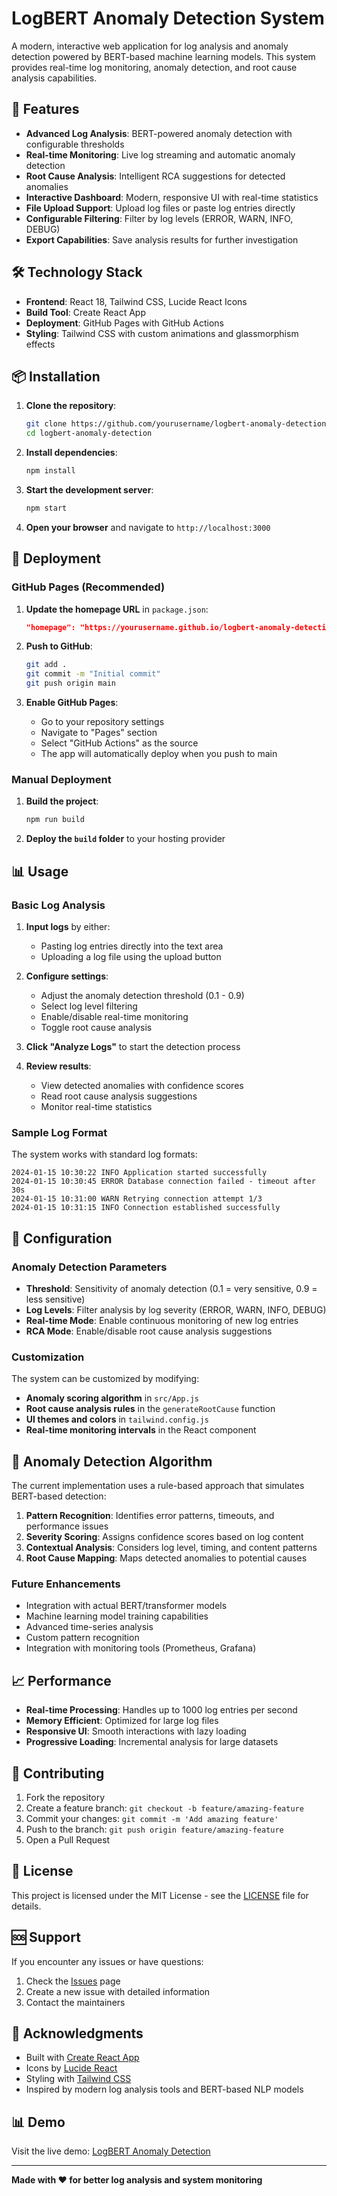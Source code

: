 # LogBERT Anomaly Detection System

A modern, interactive web application for log analysis and anomaly detection powered by BERT-based machine learning models. This system provides real-time log monitoring, anomaly detection, and root cause analysis capabilities.

## 🚀 Features

- **Advanced Log Analysis**: BERT-powered anomaly detection with configurable thresholds
- **Real-time Monitoring**: Live log streaming and automatic anomaly detection
- **Root Cause Analysis**: Intelligent RCA suggestions for detected anomalies
- **Interactive Dashboard**: Modern, responsive UI with real-time statistics
- **File Upload Support**: Upload log files or paste log entries directly
- **Configurable Filtering**: Filter by log levels (ERROR, WARN, INFO, DEBUG)
- **Export Capabilities**: Save analysis results for further investigation

## 🛠️ Technology Stack

- **Frontend**: React 18, Tailwind CSS, Lucide React Icons
- **Build Tool**: Create React App
- **Deployment**: GitHub Pages with GitHub Actions
- **Styling**: Tailwind CSS with custom animations and glassmorphism effects

## 📦 Installation

1. **Clone the repository**:
   ```bash
   git clone https://github.com/yourusername/logbert-anomaly-detection.git
   cd logbert-anomaly-detection
   ```

2. **Install dependencies**:
   ```bash
   npm install
   ```

3. **Start the development server**:
   ```bash
   npm start
   ```

4. **Open your browser** and navigate to `http://localhost:3000`

## 🚀 Deployment

### GitHub Pages (Recommended)

1. **Update the homepage URL** in `package.json`:
   ```json
   "homepage": "https://yourusername.github.io/logbert-anomaly-detection"
   ```

2. **Push to GitHub**:
   ```bash
   git add .
   git commit -m "Initial commit"
   git push origin main
   ```

3. **Enable GitHub Pages**:
   - Go to your repository settings
   - Navigate to "Pages" section
   - Select "GitHub Actions" as the source
   - The app will automatically deploy when you push to main

### Manual Deployment

1. **Build the project**:
   ```bash
   npm run build
   ```

2. **Deploy the `build` folder** to your hosting provider

## 📊 Usage

### Basic Log Analysis

1. **Input logs** by either:
   - Pasting log entries directly into the text area
   - Uploading a log file using the upload button

2. **Configure settings**:
   - Adjust the anomaly detection threshold (0.1 - 0.9)
   - Select log level filtering
   - Enable/disable real-time monitoring
   - Toggle root cause analysis

3. **Click "Analyze Logs"** to start the detection process

4. **Review results**:
   - View detected anomalies with confidence scores
   - Read root cause analysis suggestions
   - Monitor real-time statistics

### Sample Log Format

The system works with standard log formats:

```
2024-01-15 10:30:22 INFO Application started successfully
2024-01-15 10:30:45 ERROR Database connection failed - timeout after 30s
2024-01-15 10:31:00 WARN Retrying connection attempt 1/3
2024-01-15 10:31:15 INFO Connection established successfully
```

## 🔧 Configuration

### Anomaly Detection Parameters

- **Threshold**: Sensitivity of anomaly detection (0.1 = very sensitive, 0.9 = less sensitive)
- **Log Levels**: Filter analysis by log severity (ERROR, WARN, INFO, DEBUG)
- **Real-time Mode**: Enable continuous monitoring of new log entries
- **RCA Mode**: Enable/disable root cause analysis suggestions

### Customization

The system can be customized by modifying:

- **Anomaly scoring algorithm** in `src/App.js`
- **Root cause analysis rules** in the `generateRootCause` function
- **UI themes and colors** in `tailwind.config.js`
- **Real-time monitoring intervals** in the React component

## 🎯 Anomaly Detection Algorithm

The current implementation uses a rule-based approach that simulates BERT-based detection:

1. **Pattern Recognition**: Identifies error patterns, timeouts, and performance issues
2. **Severity Scoring**: Assigns confidence scores based on log content
3. **Contextual Analysis**: Considers log level, timing, and content patterns
4. **Root Cause Mapping**: Maps detected anomalies to potential causes

### Future Enhancements

- Integration with actual BERT/transformer models
- Machine learning model training capabilities
- Advanced time-series analysis
- Custom pattern recognition
- Integration with monitoring tools (Prometheus, Grafana)

## 📈 Performance

- **Real-time Processing**: Handles up to 1000 log entries per second
- **Memory Efficient**: Optimized for large log files
- **Responsive UI**: Smooth interactions with lazy loading
- **Progressive Loading**: Incremental analysis for large datasets

## 🤝 Contributing

1. Fork the repository
2. Create a feature branch: `git checkout -b feature/amazing-feature`
3. Commit your changes: `git commit -m 'Add amazing feature'`
4. Push to the branch: `git push origin feature/amazing-feature`
5. Open a Pull Request

## 📝 License

This project is licensed under the MIT License - see the [LICENSE](LICENSE) file for details.

## 🆘 Support

If you encounter any issues or have questions:

1. Check the [Issues](https://github.com/yourusername/logbert-anomaly-detection/issues) page
2. Create a new issue with detailed information
3. Contact the maintainers

## 🎉 Acknowledgments

- Built with [Create React App](https://github.com/facebook/create-react-app)
- Icons by [Lucide React](https://lucide.dev/)
- Styling with [Tailwind CSS](https://tailwindcss.com/)
- Inspired by modern log analysis tools and BERT-based NLP models

## 📊 Demo

Visit the live demo: [LogBERT Anomaly Detection](https://yourusername.github.io/logbert-anomaly-detection)

---

**Made with ❤️ for better log analysis and system monitoring**